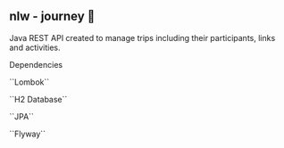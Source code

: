 <h2>nlw - journey 🎒</h2>

<p>Java REST API created to manage trips including their participants, links and activities.</p>

<p>
  Dependencies
</p>

<p>``Lombok``</p>
<p>``H2 Database``</p>
<p>``JPA``</p>
<p>``Flyway``</p>
